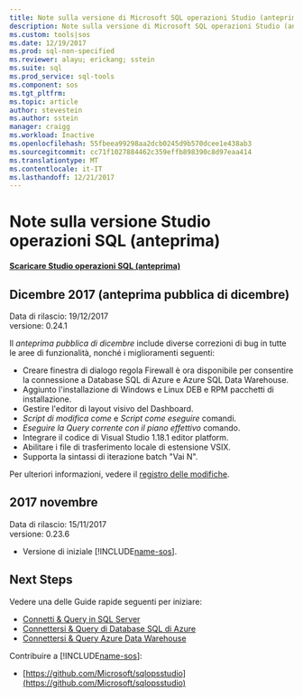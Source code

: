 ```yaml
---
title: Note sulla versione di Microsoft SQL operazioni Studio (anteprima) | Documenti Microsoft
description: Note sulla versione di Microsoft SQL operazioni Studio (anteprima)
ms.custom: tools|sos
ms.date: 12/19/2017
ms.prod: sql-non-specified
ms.reviewer: alayu; erickang; sstein
ms.suite: sql
ms.prod_service: sql-tools
ms.component: sos
ms.tgt_pltfrm: 
ms.topic: article
author: stevestein
ms.author: sstein
manager: craigg
ms.workload: Inactive
ms.openlocfilehash: 55fbeea99298aa2dcb0245d9b570dcee1e438ab3
ms.sourcegitcommit: cc71f1027884462c359effb898390c8d97eaa414
ms.translationtype: MT
ms.contentlocale: it-IT
ms.lasthandoff: 12/21/2017
---
```

# <a name="sql-operations-studio-preview-release-notes"></a>Note sulla versione Studio operazioni SQL (anteprima)

**[Scaricare Studio operazioni SQL (anteprima)](download.md)**

## <a name="december-2017-december-public-preview"></a>Dicembre 2017 (anteprima pubblica di dicembre)

Data di rilascio: 19/12/2017  
versione: 0.24.1

Il *anteprima pubblica di dicembre* include diverse correzioni di bug in tutte le aree di funzionalità, nonché i miglioramenti seguenti:

- Creare finestra di dialogo regola Firewall è ora disponibile per consentire la connessione a Database SQL di Azure e Azure SQL Data Warehouse.
- Aggiunto l'installazione di Windows e Linux DEB e RPM pacchetti di installazione.
- Gestire l'editor di layout visivo del Dashboard.
- *Script di modifica come* e *Script come eseguire* comandi.
- *Eseguire la Query corrente con il piano effettivo* comando.
- Integrare il codice di Visual Studio 1.18.1 editor platform.
- Abilitare i file di trasferimento locale di estensione VSIX.
- Supporta la sintassi di iterazione batch "Vai N".

Per ulteriori informazioni, vedere il [registro delle modifiche](https://github.com/Microsoft/sqlopsstudio/blob/master/CHANGELOG.md).


## <a name="november-2017"></a>2017 novembre

Data di rilascio: 15/11/2017  
versione: 0.23.6

- Versione di iniziale [!INCLUDE[name-sos](../includes/name-sos-short.md)].


## <a name="next-steps"></a>Next Steps

Vedere una delle Guide rapide seguenti per iniziare:
- [Connetti & Query in SQL Server](quickstart-sql-server.md)
- [Connettersi & Query di Database SQL di Azure](quickstart-sql-database.md)
- [Connettersi & Query Azure Data Warehouse](quickstart-sql-dw.md)

Contribuire a [!INCLUDE[name-sos](../includes/name-sos-short.md)]:
- [https://github.com/Microsoft/sqlopsstudio](https://github.com/Microsoft/sqlopsstudio)
